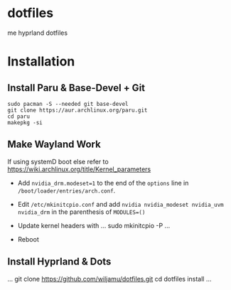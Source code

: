 # dotfiles
me hyprland dotfiles


# Installation

## Install Paru & Base-Devel + Git

```
sudo pacman -S --needed git base-devel
git clone https://aur.archlinux.org/paru.git
cd paru
makepkg -si
```


## Make Wayland Work

If using systemD boot else refer to https://wiki.archlinux.org/title/Kernel_parameters
- Add `nvidia_drm.modeset=1` to the end of the `options` line in `/boot/loader/entries/arch.conf`.

- Edit `/etc/mkinitcpio.conf` and add `nvidia nvidia_modeset nvidia_uvm nvidia_drm` in the parenthesis of `MODULES=()`

- Update kernel headers with 
...
sudo mkinitcpio -P
...

- Reboot


## Install Hyprland & Dots

...
git clone https://github.com/wiljamu/dotfiles.git
cd dotfiles
install
...

